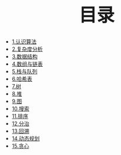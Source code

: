 # <center><font face="楷体" size=30>目录</font></center>
## 
<ul>
    <li><a href="https://github.com/FreyjaStar/CODING/blob/main/Learning/%E7%AE%97%E6%B3%95/docs/1.%E8%AE%A4%E8%AF%86%E7%AE%97%E6%B3%95.md">1.认识算法</a></li>
    <li><a href="https://github.com/FreyjaStar/CODING/blob/main/Learning/%E7%AE%97%E6%B3%95/docs/2.%E5%A4%8D%E6%9D%82%E5%BA%A6%E5%88%86%E6%9E%90.md">2.复杂度分析</a></li>
    <li><a href="https://github.com/FreyjaStar/CODING/blob/main/Learning/%E7%AE%97%E6%B3%95/docs/3.%E6%95%B0%E6%8D%AE%E7%BB%93%E6%9E%84.md">3.数据结构</a></li>
    <li><a href="">4.数组与链表</a></li>
    <li><a href="">5.栈与队列</a></li>
    <li><a href="">6.哈希表</a></li>
    <li><a href="">7.树</a></li>
    <li><a href="">8.堆</a></li>
    <li><a href="">9.图</a></li>
    <li><a href="">10.搜索</a></li>
    <li><a href="">11.排序</a></li>
    <li><a href="">12.分治</a></li>
    <li><a href="">13.回溯</a></li>
    <li><a href="">14.动态规划</a></li>
    <li><a href="">15.贪心</a></li>
    
</ul>

    